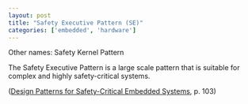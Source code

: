 ```yaml
---
layout: post
title: "Safety Executive Pattern (SE)"
categories: ['embedded', 'hardware']
---
```


Other names: Safety Kernel Pattern

The Safety Executive Pattern is a large scale pattern that is suitable for complex and highly safety-critical systems.

([Design Patterns for Safety-Critical Embedded Systems](http://sunsite.informatik.rwth-aachen.de/Publications/AIB/2010/2010-13.pdf), p. 103)